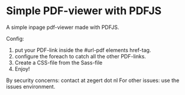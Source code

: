 # Simple PDF-viewer with PDFJS
A simple inpage pdf-viewer made with PDFJS.

Config: 
1. put your PDF-link inside the #url-pdf elements href-tag.
2. configure the foreach to catch all the other PDF-links.
3. Create a CSS-file from the Sass-file
4. Enjoy!

By security concerns: contact at zegert dot nl
For other issues: use the issues environment.